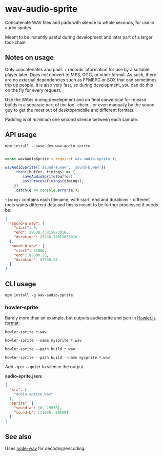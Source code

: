 # wav-audio-sprite

Concatenate WAV files and pads with silence to whole seconds, for use in audio sprites.

Meant to be instantly useful during development and later part of a larger tool-chain.

## Notes on usage

Only concatenates and pads + records information for use by a suitable player later. Does *not* convert to MP3, OGG, or other format. As such, there are no external dependencies such as FFMEPG or SOX that can sometimes trip up people. It is also very fast, so during development, you can do this on the fly for every request.
 
Use the WAVs during development and do final conversion for release builds in a separate part of the tool-chain - or even manually by the sound guy to get the most out of desktop/mobile and different formats.

Padding is *at minimum* one second silence between each sample.

## API usage

    npm install --save-dev wav-audio-sprite

```javascript

const wavAudioSprite = require('wav-audio-sprite');

wavAudioSprite(['sound-a.wav', 'sound-b.wav'])
    .then((buffer, timings) => {
        saveAudioSprite(buffer);
        postProcessTimings(timings);
    })
    .catch(e => console.error(e));
```

`timings` contains each filename, with start, end and durations - different tools wants different data and this is meant to be further processed if needs be:

```json
{
  "sound-a.wav": {
    "start": 0,
    "end": 29538.73015873016,
    "duration": 29538.73015873016
  },
  "sound-b.wav": {
    "start": 31000,
    "end": 88600.23,
    "duration": 57600.23
  }
}
```

## CLI usage

    npm install -g wav-audio-sprite

### howler-sprite

Barely more than an example, but outputs audiosprite and json in [Howler.js format](https://github.com/goldfire/howler.js):

    howler-sprite *.wav

    howler-sprite --name mysprite *.wav

    howler-sprite --path build *.wav

    howler-sprite --path build --name mysprite *.wav

Add `-q` or `--quiet` to silence the output.

**audio-sprite.json:**

```json
{
  "src": [
    "audio-sprite.wav"
  ],
  "sprite": {
    "sound-a": [0, 29538],
    "sound-b": [31000, 88600]
  }
}
```

## See also

Uses [node-wav](https://github.com/andreasgal/node-wav) for decoding/encoding.
